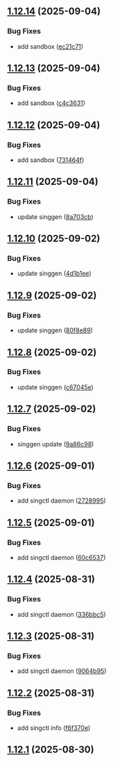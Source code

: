 ## [1.12.14](https://github.com/sixban6/singctl/compare/v1.12.13...v1.12.14) (2025-09-04)


### Bug Fixes

* add sandbox ([ec21c71](https://github.com/sixban6/singctl/commit/ec21c713fc5329ebde9937ef91fbc7dead966323))

## [1.12.13](https://github.com/sixban6/singctl/compare/v1.12.12...v1.12.13) (2025-09-04)


### Bug Fixes

* add sandbox ([c4c3631](https://github.com/sixban6/singctl/commit/c4c3631b3cb1071bf2e71b8afe4635be6f27a1ca))

## [1.12.12](https://github.com/sixban6/singctl/compare/v1.12.11...v1.12.12) (2025-09-04)


### Bug Fixes

* add sandbox ([731464f](https://github.com/sixban6/singctl/commit/731464feef8947adfea7df51d3cfbcd80f3c2ffe))

## [1.12.11](https://github.com/sixban6/singctl/compare/v1.12.10...v1.12.11) (2025-09-04)


### Bug Fixes

* update singgen ([8a703cb](https://github.com/sixban6/singctl/commit/8a703cb7a5ed98ce6cbfaf682cf4311eb98721dc))

## [1.12.10](https://github.com/sixban6/singctl/compare/v1.12.9...v1.12.10) (2025-09-02)


### Bug Fixes

* update singgen ([4d1b1ee](https://github.com/sixban6/singctl/commit/4d1b1ee04e6b96fc13c452211ca722796457afa0))

## [1.12.9](https://github.com/sixban6/singctl/compare/v1.12.8...v1.12.9) (2025-09-02)


### Bug Fixes

* update singgen ([80f8e89](https://github.com/sixban6/singctl/commit/80f8e8984765b5c1058b15814e79d53dca2aeb09))

## [1.12.8](https://github.com/sixban6/singctl/compare/v1.12.7...v1.12.8) (2025-09-02)


### Bug Fixes

* update singgen ([c67045e](https://github.com/sixban6/singctl/commit/c67045ea3de8cc25deb87ddc262645ed328f42c3))

## [1.12.7](https://github.com/sixban6/singctl/compare/v1.12.6...v1.12.7) (2025-09-02)


### Bug Fixes

* singgen update ([9a86c98](https://github.com/sixban6/singctl/commit/9a86c986d2aa8ab02b07ee94349f6a22494e67cb))

## [1.12.6](https://github.com/sixban6/singctl/compare/v1.12.5...v1.12.6) (2025-09-01)


### Bug Fixes

* add singctl daemon ([2728995](https://github.com/sixban6/singctl/commit/2728995f50afe74a642bb2540db6d558960eddfb))

## [1.12.5](https://github.com/sixban6/singctl/compare/v1.12.4...v1.12.5) (2025-09-01)


### Bug Fixes

* add singctl daemon ([60c6537](https://github.com/sixban6/singctl/commit/60c6537e8f0a6a5ef17af9df3cad1301dce3deb2))

## [1.12.4](https://github.com/sixban6/singctl/compare/v1.12.3...v1.12.4) (2025-08-31)


### Bug Fixes

* add singctl daemon ([336bbc5](https://github.com/sixban6/singctl/commit/336bbc55c352a5b592cd4284bf8cdf9566d7de68))

## [1.12.3](https://github.com/sixban6/singctl/compare/v1.12.2...v1.12.3) (2025-08-31)


### Bug Fixes

* add singctl daemon ([9064b95](https://github.com/sixban6/singctl/commit/9064b95ca458c7dd38795b122f27909f13d2c614))

## [1.12.2](https://github.com/sixban6/singctl/compare/v1.12.1...v1.12.2) (2025-08-31)


### Bug Fixes

* add singctl info ([f6f370e](https://github.com/sixban6/singctl/commit/f6f370ea164643ca46097ac50184f98ff2c1b7aa))

## [1.12.1](https://github.com/sixban6/singctl/compare/v1.12.0...v1.12.1) (2025-08-30)
